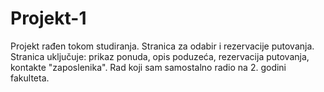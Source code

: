 Projekt-1
=========

Projekt rađen tokom studiranja. Stranica za odabir i rezervacije putovanja. Stranica uključuje: prikaz ponuda, opis poduzeća, rezervacija putovanja, kontakte "zaposlenika". Rad koji sam samostalno radio na 2. godini fakulteta.
